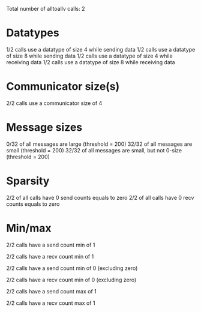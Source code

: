 Total number of alltoallv calls: 2

# Datatypes

1/2 calls use a datatype of size 4 while sending data
1/2 calls use a datatype of size 8 while sending data
1/2 calls use a datatype of size 4 while receiving data
1/2 calls use a datatype of size 8 while receiving data

# Communicator size(s)

2/2 calls use a communicator size of 4

# Message sizes

0/32 of all messages are large (threshold = 200)
32/32 of all messages are small (threshold = 200)
32/32 of all messages are small, but not 0-size (threshold = 200)

# Sparsity

2/2 of all calls have 0 send counts equals to zero
2/2 of all calls have 0 recv counts equals to zero

# Min/max
2/2 calls have a send count min of 1

2/2 calls have a recv count min of 1

2/2 calls have a send count min of 0 (excluding zero)

2/2 calls have a recv count min of 0 (excluding zero)

2/2 calls have a send count max of 1

2/2 calls have a recv count max of 1

